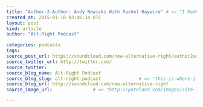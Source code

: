 ```yaml
---
title: "Author-2-Author: Andy Nowicki With Rachel Haywire" # => "I Made a Pretty Gem - Planet.rb"
created_at: 2015-01-18 03:46:34 UTC
layout: post
kind: article
author: "Alt-Right Podcast"

categories: podcasts
tags: 
source_post_url: https://soundcloud.com/new-alternative-right/author2author-andy-nowicki-with-rachel-haywire    # => "http://poteland.com/blog/i-made-a-pretty-gem-planet-dot-rb/"
source_twitter_url: http://twitter.com/
source_twitter: 
source_blog_name: Alt-Right Podcast
source_blog_slug: alt-right-podcast              # => "this-is-where-i-tell-you-stuff"
source_blog_url: http://soundcloud.com/new-alternative-right               # => "http://poteland.com/articles"
source_image_url:               # => "http://poteland.com/images/site-logo.png"

---
```



<!--
   Andy Nowicki interviews transhumanist Rachel Haywire about her book &quot;Acidexia,&quot; and in return is interviewed by Rachel about his novella &quot;The Columbine Pilgrim.&quot; This was originally published on 23rd January, 2013.           # => "I’ve been hurting to write this ever since we had the idea of creating a Planet for Cubox..." (Continued)
   alt-right-podcast              # => "this-is-where-i-tell-you-stuff"
   http://soundcloud.com/new-alternative-right               # => "http://poteland.com/articles"
                 # => "http://poteland.com/images/site-logo.png"
Andy Nowicki interviews transhumanist Rachel Haywire about her book "Acidexia," and in return is interviewed by Rachel about his novella "The Columbine Pilgrim." This was originally published on 23rd January, 2013.<div class="">
    <i>Source: <a href="http://soundcloud.com/new-alternative-right">Alt-Right Podcast</a></i>
</div>

